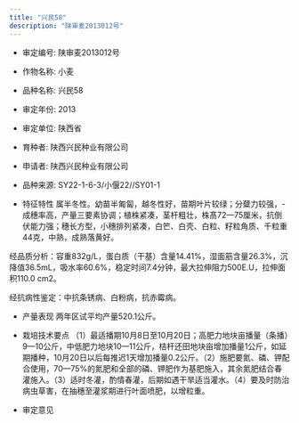```yaml
---
title: "兴民58"
description: "陕审麦2013012号"
---
```

* 审定编号:  陕审麦2013012号

*  作物名称:  小麦

*  品种名称:  兴民58

*  审定年份:  2013

*  审定单位:  陕西省

* 育种者:  陕西兴民种业有限公司

*  申请者:  陕西兴民种业有限公司

*  品种来源:  SY22-1-6-3/小偃22//SY01-1

*  特征特性
属半冬性。幼苗半匍匐，越冬性好，苗期叶片较绿；分糵力较强，-成穗率高，产量三要素协调；植株紧凑，茎杆粗壮，株髙72—75厘米，抗倒伏能力强；穗长方型，小穗排列紧凑，白笀、白壳、白粒、籽粒角质、千粒重44克，中熟，成熟落黄好。
经品质分析：容重832g/L，蛋白质（干基）含量14.41%，湿面筋含量26.3%，沉降值36.5mL，吸水率60.6%，稳定时间7.4分钟，最大拉伸阻力500E.U，拉伸面积110.0 cm2。
经抗病性鉴定：中抗条锈病、白粉病，抗赤霉病。


*  产量表现
两年区试平均产量520.1公斤。

*  栽培技术要点
（1）最适播期10月8日至10月20日；高肥力地块亩播量（条播）9—10公斤，中低肥力地块10—11公斤，桔杆还田地块亩增加播量1公斤，如延期播种，10月20日以后每推迟1天增加播量0.2公斤。（2）施肥要氮、磷、钾配合使用，70—75%的氮肥和全部的磷、钾肥作为基肥施入，其余氮肥结合春灌施入。（3）适时冬灌，酌情春灌，后期如遇干旱适当灌水。（4）要及时防治病虫草害，在抽穗至灌浆期进行叶面喷肥，以增粒重。

*  审定意见

